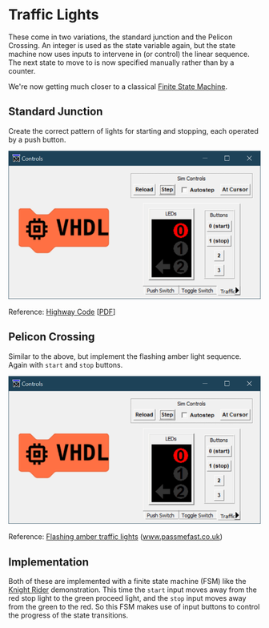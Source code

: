 # Traffic Lights

These come in two variations, the standard junction and the Pelicon Crossing. An integer is used as the state variable again, but the state machine now uses inputs to intervene in (or control) the linear sequence. The next state to move to is now specified manually rather than by a counter.

We're now getting much closer to a classical [Finite State Machine](https://en.wikipedia.org/wiki/Finite-state_machine).

## Standard Junction

Create the correct pattern of lights for starting and stopping, each operated by a push button.

![Traffic Lights](./images/sim_controls/traffic_lights_demo.gif)

Reference: [Highway Code](https://www.gov.uk/guidance/the-highway-code/light-signals-controlling-traffic) [[PDF](https://assets.publishing.service.gov.uk/media/560aa3f9e5274a036900001c/the-highway-code-light-signals-controlling-traffic.pdf)]

## Pelicon Crossing

Similar to the above, but implement the flashing amber light sequence. Again with `start` and `stop` buttons.

![Pelicon Crossing](./images/sim_controls/pelicon_crossing_demo.gif)

Reference: [Flashing amber traffic lights](https://www.passmefast.co.uk/resources/driving-advice/traffic-light-sequence-guide) (www.passmefast.co.uk)

## Implementation

Both of these are implemented with a finite state machine (FSM) like the [Knight Rider](knight_rider.md) demonstration. This time the `start` input moves away from the red stop light to the green proceed light, and the `stop` input moves away from the green to the red. So this FSM makes use of input buttons to control the progress of the state transitions.
